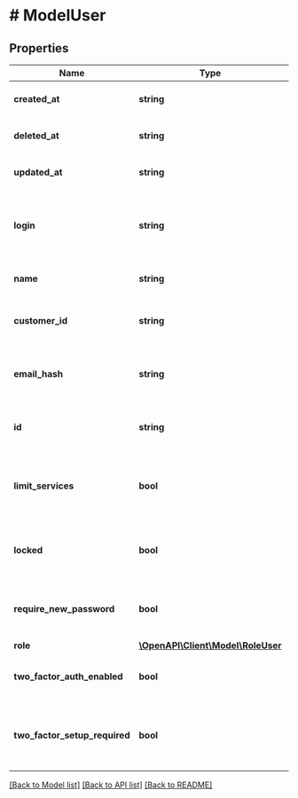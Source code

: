 # # ModelUser

## Properties

Name | Type | Description | Notes
------------ | ------------- | ------------- | -------------
**created_at** | **string** | Date and time in ISO 8601 format. | [optional] [readonly]
**deleted_at** | **string** | Date and time in ISO 8601 format. | [optional] [readonly]
**updated_at** | **string** | Date and time in ISO 8601 format. | [optional] [readonly]
**login** | **string** | The login associated with the user (typically, an email address). | [optional]
**name** | **string** | The real life name of the user. | [optional]
**customer_id** | **string** | Alphanumeric string identifying the customer. | [optional]
**email_hash** | **string** | The alphanumeric string identifying a email login. | [optional]
**id** | **string** | Alphanumeric string identifying the user. | [optional]
**limit_services** | **bool** | Indicates that the user has limited access to the customer&#39;s services. | [optional]
**locked** | **bool** | Indicates whether the is account is locked for editing or not. | [optional]
**require_new_password** | **bool** | Indicates if a new password is required at next login. | [optional]
**role** | [**\OpenAPI\Client\Model\RoleUser**](RoleUser.md) |  | [optional]
**two_factor_auth_enabled** | **bool** | Indicates if 2FA is enabled on the user. | [optional]
**two_factor_setup_required** | **bool** | Indicates if 2FA is required by the user&#39;s customer account. | [optional]

[[Back to Model list]](../../README.md#models) [[Back to API list]](../../README.md#endpoints) [[Back to README]](../../README.md)
